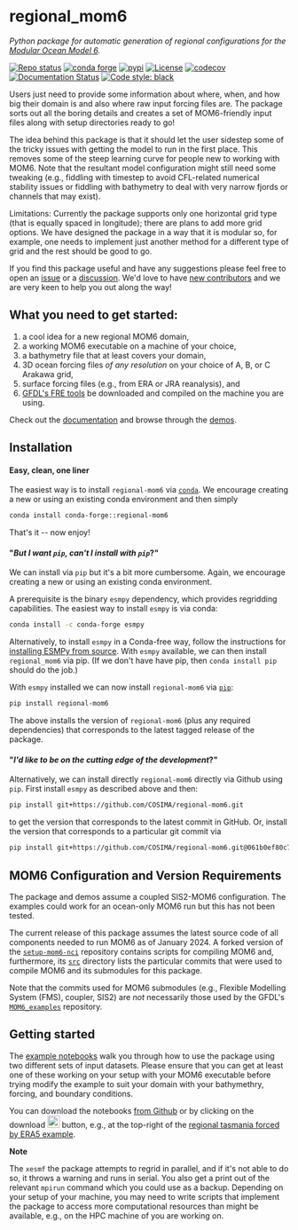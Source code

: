 # regional_mom6

*Python package for automatic generation of regional configurations for the [Modular Ocean Model 6](https://github.com/mom-ocean/MOM6).*

[![Repo status](https://www.repostatus.org/badges/latest/active.svg?style=flat-square)](https://www.repostatus.org/#active)
[![conda forge](https://img.shields.io/conda/vn/conda-forge/regional-mom6.svg)](https://anaconda.org/conda-forge/regional-mom6)
[![pypi](https://badge.fury.io/py/regional-mom6.svg)](https://badge.fury.io/py/regional-mom6)
[![License](https://img.shields.io/badge/License-MIT-blue.svg?style=flat-square)](https://mit-license.org)
[![codecov](https://codecov.io/gh/COSIMA/regional-mom6/branch/main/graph/badge.svg?token=7OEZ1UZRY4)](https://codecov.io/gh/COSIMA/regional-mom6)
[![Documentation Status](https://readthedocs.org/projects/regional-mom6/badge/?version=latest)](https://regional-mom6.readthedocs.io/en/latest/?badge=latest)
[![Code style: black](https://img.shields.io/badge/code%20style-black-000000.svg)](https://github.com/psf/black)

Users just need to provide some information about where, when, and how big their domain is and also where raw input forcing files are. The package sorts out all the boring details and creates a set of MOM6-friendly input files along with setup directories ready to go! 

The idea behind this package is that it should let the user sidestep some of the tricky issues with getting the model to run in the first place. This removes some of the steep learning curve for people new to working with MOM6. Note that the resultant model configuration might still need some tweaking (e.g., fiddling with timestep to avoid CFL-related numerical stability issues or fiddling with bathymetry to deal with very narrow fjords or channels that may exist).

Limitations: Currently the package supports only one horizontal grid type (that is equally spaced in longitude); there are plans to add more grid options. We have designed the package in a way that it is modular so, for example, one needs to implement just another method for a different type of grid and the rest should be good to go.

If you find this package useful and have any suggestions please feel free to open an [issue](https://github.com/COSIMA/regional-mom6/issues) or a [discussion](https://github.com/COSIMA/regional-mom6/discussions). We'd love to have [new contributors](https://regional-mom6.readthedocs.io/en/latest/contributing.html) and we are very keen to help you out along the way!

## What you need to get started:
1. a cool idea for a new regional MOM6 domain,
2. a working MOM6 executable on a machine of your choice, 
3. a bathymetry file that at least covers your domain,
4. 3D ocean forcing files *of any resolution* on your choice of A, B, or C Arakawa grid,
5. surface forcing files (e.g., from ERA or JRA reanalysis), and
6. [GFDL's FRE tools](https://github.com/NOAA-GFDL/FRE-NCtools) be downloaded and compiled on the machine you are using.

Check out the [documentation](https://regional-mom6.readthedocs.io/en/latest/) and browse through the [demos](https://regional-mom6.readthedocs.io/en/latest/demos.html).

## Installation

#### Easy, clean, one liner

The easiest way is to install `regional-mom6` via [`conda`](https://anaconda.org/conda-forge/regional-mom6).
We encourage creating a new or using an existing conda environment and then simply

```bash
conda install conda-forge::regional-mom6
```

That's it -- now enjoy!

#### "*But I want `pip`, can't I install with `pip`*?"

We can install via `pip` but it's a bit more cumbersome.
Again, we encourage creating a new or using an existing conda environment.

A prerequisite is the binary `esmpy` dependency, which provides regridding capabilities.
The easiest way to install `esmpy` is via conda:

```bash
conda install -c conda-forge esmpy
```

Alternatively, to install `esmpy` in a Conda-free way, follow the instructions for [installing ESMPy from
source](https://earthsystemmodeling.org/esmpy_doc/release/latest/html/install.html#installing-esmpy-from-source).
With `esmpy` available, we can then install `regional_mom6` via pip. (If we don't have have pip, then
`conda install pip` should do the job.)

With `esmpy` installed we can now install `regional-mom6` via [`pip`](https://pypi.org/project/regional-mom6/):

```bash
pip install regional-mom6
```

The above installs the version of `regional-mom6` (plus any required dependencies) that corresponds to the latest tagged release of the package.

#### "*I'd like to be on the cutting edge of the development*?"

Alternatively, we can install directly `regional-mom6` directly via Github using `pip`.
First install `esmpy` as described above and then:

```bash
pip install git+https://github.com/COSIMA/regional-mom6.git
```

to get the version that corresponds to the latest commit in GitHub.
Or, install the version that corresponds to a particular git commit via

```bash
pip install git+https://github.com/COSIMA/regional-mom6.git@061b0ef80c7cbc04de0566df329c4ea472002f7e
```

## MOM6 Configuration and Version Requirements

The package and demos assume a coupled SIS2-MOM6 configuration.
The examples could work for an ocean-only MOM6 run but this has not been tested. 

The current release of this package assumes the latest source code of all components needed to run MOM6 as of
January 2024. A forked version of the [`setup-mom6-nci`](https://github.com/ashjbarnes/setup-mom6-nci) repository
contains scripts for compiling MOM6 and, furthermore, its [`src`](https://github.com/ashjbarnes/setup-mom6-nci/tree/setup-mom6/src)
directory lists the particular commits that were used to compile MOM6 and its submodules for this package.

Note that the commits used for MOM6 submodules (e.g., Flexible Modelling System (FMS), coupler, SIS2) are _not_
necessarily those used by the GFDL's [`MOM6_examples`](https://github.com/NOAA-GFDL/MOM6-examples) repository.

## Getting started


The [example notebooks](https://regional-mom6.readthedocs.io/en/latest/demos.html) walk you through how to use
the package using two different sets of input datasets.
Please ensure that you can get at least one of these working on your setup with your MOM6 executable before trying modify the example to suit your domain with your bathymethry, forcing, and boundary conditions.

You can download the notebooks [from Github](https://github.com/COSIMA/regional-mom6/tree/ncc/installation/demos) or by clicking on the download <img width="22" alt="download" src="https://github.com/COSIMA/regional-mom6/assets/7112768/2c1ae149-c6a8-4395-ab09-2f77588008d9"> button, e.g., at the top-right of the [regional tasmania forced by ERA5 example](https://regional-mom6.readthedocs.io/en/latest/demo_notebooks/reanalysis-forced.html).

**Note**

The `xesmf` the package attempts to regrid in parallel, and if it's not able to do so, it throws a warning and
runs in serial. You also get a print out of the relevant `mpirun` command which you could use as a backup.
Depending on your setup of your machine, you may need to write scripts that implement the package to access more
computational resources than might be available, e.g., on the HPC machine of you are working on.
